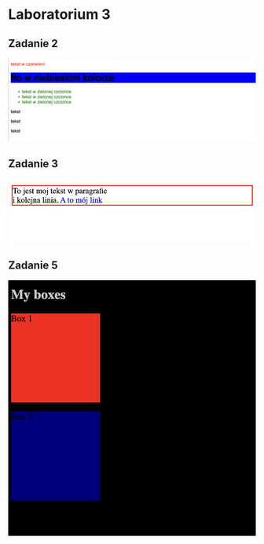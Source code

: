 # Laboratorium 3

## Zadanie 2

![Zadanie 2](../.github/images/lab3/zadanie2.png)

## Zadanie 3

![Zadanie 3](../.github/images/lab3/zadanie3.png)

## Zadanie 5

![Zadanie 5](../.github/images/lab3/zadanie5.png)
